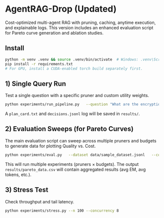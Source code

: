
# AgentRAG-Drop (Updated)

Cost-optimized multi-agent RAG with pruning, caching, anytime execution, and explainable logs. This version includes an enhanced evaluation script for Pareto curve generation and ablation studies.

## Install
```bash
python -m venv .venv && source .venv/bin/activate  # Windows: .venv\Scripts\activate
pip install -r requirements.txt
# For GPU, install a CUDA-enabled torch build separately first.
```

## 1) Single Query Run
Test a single question with a specific pruner and custom utility weights.
```bash
python experiments/run_pipeline.py   --question "What are the encryption standards?"   --pruner greedy   --utility-weights "0.8,0.1,0.1"   --budget_time_ms 1500
```
A `plan_card.txt` and `decisions.jsonl` log will be saved in `results/`.

## 2) Evaluation Sweeps (for Pareto Curves)
The main evaluation script can sweep across multiple pruners and budgets to generate data for plotting Quality vs. Cost.
```bash
python experiments/eval.py   --dataset data/sample_dataset.jsonl   --corpus data/sample_docs.json   --pruners "none,heuristic,greedy"   --budget-sweep-tokens "0,400,800,1200"   --out "results/pareto_data.csv"
```
This will run multiple experiments (pruners × budgets). The output `results/pareto_data.csv` will contain aggregated results (avg EM, avg tokens, etc.).

## 3) Stress Test
Check throughput and tail latency.
```bash
python experiments/stress.py --n 100 --concurrency 8
```
